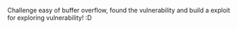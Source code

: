 Challenge easy of buffer overflow, found the vulnerability and build a exploit for exploring vulnerability! :D
